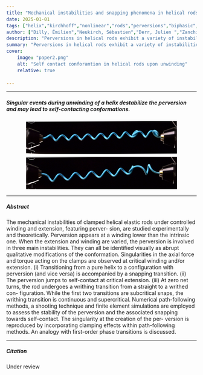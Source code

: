 ```yaml
---
title: "Mechanical instabilities and snapping phenomena in helical rods with perversion" 
date: 2025-01-01
tags: ["helix","kirchhoff","nonlinear","rods","perversions","biphasic", "self-contact", "Snapping"]
author: ["Dilly, Émilien","Neukirch, Sébastien","Derr, Julien ","Zanchi, D. "]
description: "Perversions in helical rods exhibit a variety of instabilities. Upon unwinding, a perversion can form, and depending on boundary conditions, it may destabilize, induce self-contact, and generate hysteretic behavior. The nucleation of a perversion requires elastic energy, creating a meta-stable state akin to a phase transition, corresponding to the interface between helices of opposite chirality. A notable case occurs for rods with zero overall coils, reproducing the writhing instability observed in plants: reducing the tension from a straight rod at a finite critical load leads to the appearance of helices of opposite chirality connected by a perversion." 
summary: "Perversions in helical rods exhibit a variety of instabilities. Upon unwinding, a perversion can form, and depending on boundary conditions, it may destabilize, induce self-contact, and generate hysteretic behavior. The nucleation of a perversion requires elastic energy, creating a meta-stable state akin to a phase transition, corresponding to the interface between helices of opposite chirality. A notable case occurs for rods with zero overall coils, reproducing the writhing instability observed in plants: reducing the tension from a straight rod at a finite critical load leads to the appearance of helices of opposite chirality connected by a perversion." 
cover:
    image: "paper2.png"
    alt: "Self contact conforamtion in helical rods upon unwinding"
    relative: true

---
```


---

##### Singular events during unwinding of a helix destabilize the perversion and may lead to self-contacting conformations.

<p style="text-align: center;">
  <img src="paper2.png" alt="Paper 2" width="400">
</p>


---

##### Abstract

The mechanical instabilities of clamped helical elastic rods under controlled winding and extension, featuring perver- sion, are studied experimentally and theoretically. Perversion appears at a winding lower than the intrinsic one. When the extension and winding are varied, the perversion is involved in three main instabilities. They can all be identified visually as abrupt qualitative modifications of the conformation. Singularities in the axial force and torque acting on the clamps are observed at critical winding and/or extension. (i) Transitioning from a pure helix to a configuration with perversion (and vice versa) is accompanied by a snapping transition. (ii) The perversion jumps to self-contact at critical extension. (iii) At zero net turns, the rod undergoes a writhing transition from a straight to a writhed con- figuration. While the first two transitions are subcritical snaps, the writhing transition is continuous and supercritical. Numerical path-following methods, a shooting technique and finite element simulations are employed to assess the stability of the perversion and the associated snapping towards self-contact. The singularity at the creation of the per- version is reproduced by incorporating clamping effects within path-following methods. An analogy with first-order phase transitions is discussed.


---

##### Citation

Under review 


